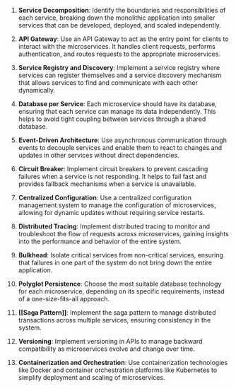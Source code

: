 1. **Service Decomposition**: Identify the boundaries and responsibilities of each service, breaking down the monolithic application into smaller services that can be developed, deployed, and scaled independently.

2. **API Gateway**: Use an API Gateway to act as the entry point for clients to interact with the microservices. It handles client requests, performs authentication, and routes requests to the appropriate microservices.

3. **Service Registry and Discovery**: Implement a service registry where services can register themselves and a service discovery mechanism that allows services to find and communicate with each other dynamically.

4. **Database per Service**: Each microservice should have its database, ensuring that each service can manage its data independently. This helps to avoid tight coupling between services through a shared database.

5. **Event-Driven Architecture**: Use asynchronous communication through events to decouple services and enable them to react to changes and updates in other services without direct dependencies.

6. **Circuit Breaker**: Implement circuit breakers to prevent cascading failures when a service is not responding. It helps to fail fast and provides fallback mechanisms when a service is unavailable.

7. **Centralized Configuration**: Use a centralized configuration management system to manage the configuration of microservices, allowing for dynamic updates without requiring service restarts.

8. **Distributed Tracing**: Implement distributed tracing to monitor and troubleshoot the flow of requests across microservices, gaining insights into the performance and behavior of the entire system.

9. **Bulkhead**: Isolate critical services from non-critical services, ensuring that failures in one part of the system do not bring down the entire application.

10. **Polyglot Persistence**: Choose the most suitable database technology for each microservice, depending on its specific requirements, instead of a one-size-fits-all approach.

11. **[[Saga Pattern]]**: Implement the saga pattern to manage distributed transactions across multiple services, ensuring consistency in the system.

12. **Versioning**: Implement versioning in APIs to manage backward compatibility as microservices evolve and change over time.

13. **Containerization and Orchestration**: Use containerization technologies like Docker and container orchestration platforms like Kubernetes to simplify deployment and scaling of microservices.